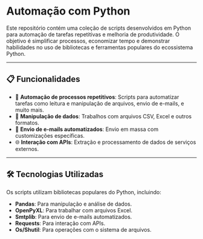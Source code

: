 # Automação com Python

Este repositório contém uma coleção de scripts desenvolvidos em Python para automação de tarefas repetitivas e melhoria de produtividade. O objetivo é simplificar processos, economizar tempo e demonstrar habilidades no uso de bibliotecas e ferramentas populares do ecossistema Python.

---

## 📋 Funcionalidades
- 🤖 **Automação de processos repetitivos**: Scripts para automatizar tarefas como leitura e manipulação de arquivos, envio de e-mails, e muito mais.
- 📄 **Manipulação de dados**: Trabalhos com arquivos CSV, Excel e outros formatos.
- 📧 **Envio de e-mails automatizados**: Envio em massa com customizações específicas.
- 🌐 **Interação com APIs**: Extração e processamento de dados de serviços externos.

---

## 🛠️ Tecnologias Utilizadas
Os scripts utilizam bibliotecas populares do Python, incluindo:
- **Pandas**: Para manipulação e análise de dados.
- **OpenPyXL**: Para trabalhar com arquivos Excel.
- **Smtplib**: Para envio de e-mails automatizados.
- **Requests**: Para interação com APIs.
- **Os/Shutil**: Para operações com o sistema de arquivos.
